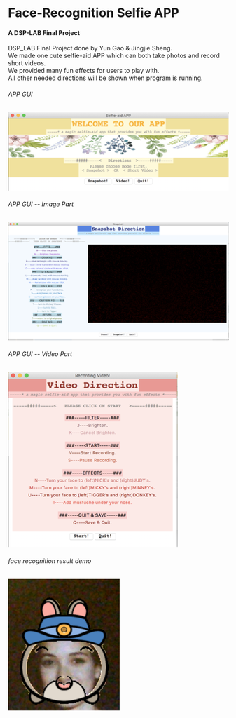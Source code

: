 # Face-Recognition Selfie APP
#### A DSP-LAB Final Project <br />
DSP_LAB Final Project done by Yun Gao & Jingjie Sheng. <br />
We made one cute selfie-aid APP which can both take photos and record short videos. <br />
We provided many fun effects for users to play with. <br />
All other needed directions will be shown when program is running.



###### APP GUI

![first](src/demo/demo-header.png)



###### APP GUI -- Image Part

![image](src/demo/demo-image.png)



###### APP GUI -- Video Part

<img src="src/demo/demo-video.png" height="400">



###### face recognition result demo

<img src="src/demo/demo-face-re.png" height="300">

